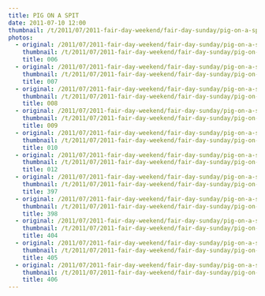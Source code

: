 ```yaml
---
title: PIG ON A SPIT
date: 2011-07-10 12:00
thumbnail: /t/2011/07/2011-fair-day-weekend/fair-day-sunday/pig-on-a-spit/006.JPG
photos:
  - original: /2011/07/2011-fair-day-weekend/fair-day-sunday/pig-on-a-spit/006.JPG
    thumbnail: /t/2011/07/2011-fair-day-weekend/fair-day-sunday/pig-on-a-spit/006.JPG
    title: 006
  - original: /2011/07/2011-fair-day-weekend/fair-day-sunday/pig-on-a-spit/007.JPG
    thumbnail: /t/2011/07/2011-fair-day-weekend/fair-day-sunday/pig-on-a-spit/007.JPG
    title: 007
  - original: /2011/07/2011-fair-day-weekend/fair-day-sunday/pig-on-a-spit/008.JPG
    thumbnail: /t/2011/07/2011-fair-day-weekend/fair-day-sunday/pig-on-a-spit/008.JPG
    title: 008
  - original: /2011/07/2011-fair-day-weekend/fair-day-sunday/pig-on-a-spit/009.JPG
    thumbnail: /t/2011/07/2011-fair-day-weekend/fair-day-sunday/pig-on-a-spit/009.JPG
    title: 009
  - original: /2011/07/2011-fair-day-weekend/fair-day-sunday/pig-on-a-spit/010.JPG
    thumbnail: /t/2011/07/2011-fair-day-weekend/fair-day-sunday/pig-on-a-spit/010.JPG
    title: 010
  - original: /2011/07/2011-fair-day-weekend/fair-day-sunday/pig-on-a-spit/012.JPG
    thumbnail: /t/2011/07/2011-fair-day-weekend/fair-day-sunday/pig-on-a-spit/012.JPG
    title: 012
  - original: /2011/07/2011-fair-day-weekend/fair-day-sunday/pig-on-a-spit/397.JPG
    thumbnail: /t/2011/07/2011-fair-day-weekend/fair-day-sunday/pig-on-a-spit/397.JPG
    title: 397
  - original: /2011/07/2011-fair-day-weekend/fair-day-sunday/pig-on-a-spit/398.JPG
    thumbnail: /t/2011/07/2011-fair-day-weekend/fair-day-sunday/pig-on-a-spit/398.JPG
    title: 398
  - original: /2011/07/2011-fair-day-weekend/fair-day-sunday/pig-on-a-spit/404.JPG
    thumbnail: /t/2011/07/2011-fair-day-weekend/fair-day-sunday/pig-on-a-spit/404.JPG
    title: 404
  - original: /2011/07/2011-fair-day-weekend/fair-day-sunday/pig-on-a-spit/405.JPG
    thumbnail: /t/2011/07/2011-fair-day-weekend/fair-day-sunday/pig-on-a-spit/405.JPG
    title: 405
  - original: /2011/07/2011-fair-day-weekend/fair-day-sunday/pig-on-a-spit/406.JPG
    thumbnail: /t/2011/07/2011-fair-day-weekend/fair-day-sunday/pig-on-a-spit/406.JPG
    title: 406
---
```

